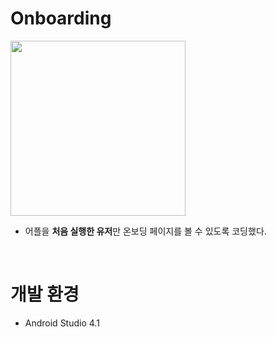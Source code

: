 # Onboarding
<img src="https://user-images.githubusercontent.com/55652161/97781000-be4d9a80-1bcb-11eb-899b-1b6b076d5716.gif" width="280">

- 어플을  **처음 실행한 유저**만 온보딩 페이지를 볼 수 있도록 코딩했다.

<br />

# 개발 환경
- Android Studio 4.1
